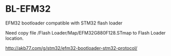 BL-EFM32
========

EFM32 bootloader compatible with STM32 flash loader

Need copy file /Flash Loader/Map/EFM32G880F128.STmap to Flash Loader location.

http://akb77.com/g/stm32/efm32-bootloader-stm32-protocol/
